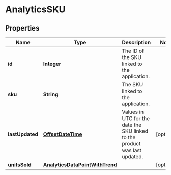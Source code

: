 

# AnalyticsSKU

## Properties

Name | Type | Description | Notes
------------ | ------------- | ------------- | -------------
**id** | **Integer** | The ID of the SKU linked to the application. | 
**sku** | **String** | The SKU linked to the application. | 
**lastUpdated** | [**OffsetDateTime**](OffsetDateTime.md) | Values in UTC for the date the SKU linked to the product was last updated. |  [optional]
**unitsSold** | [**AnalyticsDataPointWithTrend**](AnalyticsDataPointWithTrend.md) |  |  [optional]



